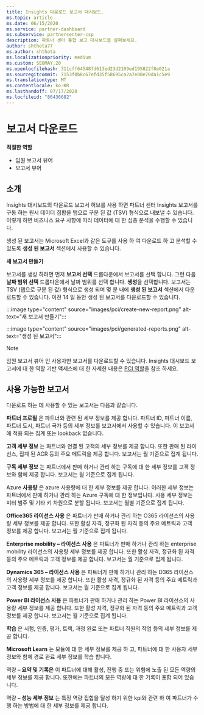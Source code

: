 ```yaml
---
title: Insights 다운로드 보고서 대시보드.
ms.topic: article
ms.date: 06/15/2020
ms.service: partner-dashboard
ms.subservice: partnercenter-csp
description: 파트너 센터 통합 보고 대시보드를 살펴보세요.
author: shthota77
ms.author: shthota
ms.localizationpriority: medium
ms.custom: SEOMAY.20
ms.openlocfilehash: 311cff645487d613ed23d2109ed195822f8e021a
ms.sourcegitcommit: 7153f0b8c67efd35f58695ca2a7e00e70da1c5e9
ms.translationtype: MT
ms.contentlocale: ko-KR
ms.lasthandoff: 07/17/2020
ms.locfileid: "86436682"
---
```

# <a name="download-reports"></a>보고서 다운로드

**적절한 역할**
- 임원 보고서 뷰어
- 보고서 뷰어

## <a name="introduction"></a>소개

Insights 대시보드의 다운로드 보고서 허브를 사용 하면 파트너 센터 Insights 보고서를 구동 하는 원시 데이터 집합을 탭으로 구분 된 값 (TSV) 형식으로 내보낼 수 있습니다. 이렇게 하면 비즈니스 요구 사항에 따라 데이터에 대 한 심층 분석을 수행할 수 있습니다.

생성 된 보고서는 Microsoft Excel과 같은 도구를 사용 하 여 다운로드 하 고 분석할 수 있도록 **생성 된 보고서** 섹션에서 사용할 수 있습니다.

**새 보고서 만들기**

보고서를 생성 하려면 먼저 **보고서 선택** 드롭다운에서 보고서를 선택 합니다. 그런 다음 **날짜 범위 선택** 드롭다운에서 날짜 범위를 선택 합니다. **생성**을 선택합니다. 보고서는 TSV (탭으로 구분 된 값) 형식으로 생성 되며 몇 분 내에 **생성 된 보고서** 섹션에서 다운로드할 수 있습니다. 이전 14 일 동안 생성 된 보고서를 다운로드할 수 있습니다.

:::image type="content" source="images/pci/create-new-report.png" alt-text="새 보고서 만들기":::

:::image type="content" source="images/pci/generated-reports.png" alt-text="생성 된 보고서":::

>[!NOTE] 
>임원 보고서 뷰어 인 사용자만 보고서를 다운로드할 수 있습니다. Insights 대시보드 보고서에 대 한 역할 기반 액세스에 대 한 자세한 내용은 [PCI 역할](pci-roles.md)을 참조 하세요. 

## <a name="available-reports"></a>사용 가능한 보고서

다운로드 하는 데 사용할 수 있는 보고서는 다음과 같습니다.

**파트너 프로필** 은 파트너와 관련 된 세부 정보를 제공 합니다. 파트너 ID, 파트너 이름, 파트너 도시, 파트너 국가 등의 세부 정보를 보고서에서 사용할 수 있습니다. 이 보고서에 적용 되는 집계 또는 lookback 없습니다.

**고객 세부 정보** 는 파트너와 연결 된 고객의 세부 정보를 제공 합니다. 또한 판매 된 라이선스, 집계 된 ACR 등의 주요 메트릭을 제공 합니다. 보고서는 월 기준으로 집계 됩니다.

**구독 세부 정보** 는 파트너에서 판매 하거나 관리 하는 구독에 대 한 세부 정보를 고객 정보와 함께 제공 합니다. 보고서는 월 기준으로 집계 됩니다.

Azure **사용량** 은 azure 사용량에 대 한 세부 정보를 제공 합니다. 이러한 세부 정보는 파트너에서 판매 하거나 관리 하는 Azure 구독에 대 한 정보입니다. 사용 세부 정보는 미터 범주 및 기타 키 차원으로 분할 됩니다. 보고서는 월별 기준으로 집계 됩니다.

**Office365 라이선스 사용** 은 파트너가 판매 하거나 관리 하는 O365 라이선스의 사용량 세부 정보를 제공 합니다. 또한 활성 자격, 정규화 된 자격 등의 주요 메트릭과 고객 정보를 제공 합니다. 보고서는 월 기준으로 집계 됩니다.

**Enterprise mobility – 라이선스 사용** 은 파트너가 판매 하거나 관리 하는 enterprise mobility 라이선스의 사용량 세부 정보를 제공 합니다. 또한 활성 자격, 정규화 된 자격 등의 주요 메트릭과 고객 정보를 제공 합니다. 보고서는 월 기준으로 집계 됩니다.

**Dynamics 365 – 라이선스 사용** 은 파트너가 판매 하거나 관리 하는 D365 라이선스의 사용량 세부 정보를 제공 합니다. 또한 활성 자격, 정규화 된 자격 등의 주요 메트릭과 고객 정보를 제공 합니다. 보고서는 월 기준으로 집계 됩니다.

**Power BI 라이선스 사용** 은 파트너가 판매 하거나 관리 하는 Power BI 라이선스의 사용량 세부 정보를 제공 합니다. 또한 활성 자격, 정규화 된 자격 등의 주요 메트릭과 고객 정보를 제공 합니다. 보고서는 월 기준으로 집계 됩니다.

**학습** 은 시험, 인증, 평가, 트랙, 과정 완료 또는 파트너 직원의 작업 등의 세부 정보를 제공 합니다.

**Microsoft Learn** 는 모듈에 대 한 세부 정보를 제공 하 고, 파트너에 대 한 사용자 세부 정보와 함께 경로 완료 세부 정보를 학습 합니다.

역량 **– 요약 및 기록은** 이 파트너에 대해 활성, 진행 중 또는 위험에 노출 된 모든 역량의 세부 정보를 제공 합니다. 또한에는 파트너의 모든 역량에 대 한 기록이 포함 되어 있습니다.

역량 **– 성능 세부 정보** 는 특정 역량 집합을 달성 하기 위한 kpi와 관련 하 여 파트너가 수행 하는 방법에 대 한 세부 정보를 제공 합니다.

